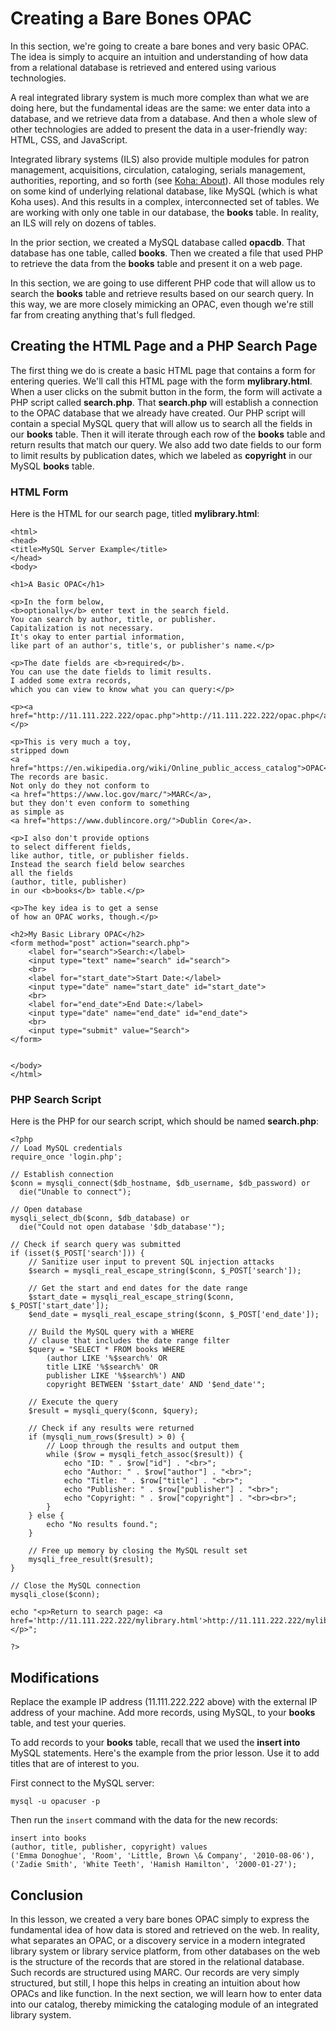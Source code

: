 # Creating a Bare Bones OPAC

In this section,
we're going to create a bare bones and
very basic OPAC.
The idea is simply to acquire an
intuition and understanding of how data
from a relational database is
retrieved and entered using
various technologies.

A real integrated library system
is much more complex than what
we are doing here, but
the fundamental ideas are the same:
we enter data into a database,
and we retrieve data from a database.
And then a whole slew of other technologies
are added to present the data in a user-friendly
way: HTML, CSS, and JavaScript.

Integrated library systems (ILS) also provide
multiple modules for patron management,
acquisitions, circulation, cataloging,
serials management, authorities, reporting,
and so forth
(see [Koha: About][koha_about]).
All those modules rely on some kind
of underlying relational database,
like MySQL
(which is what Koha uses).
And this results in a complex,
interconnected set of tables.
We are working with only one table
in our database,
the **books** table.
In reality, an ILS will rely on
dozens of tables.

In the prior section,
we created a MySQL database
called **opacdb**.
That database has one table,
called **books**.
Then we created a file that
used PHP to retrieve the data
from the **books** table
and present it on a web page.

In this section,
we are going to use different
PHP code that will allow us
to search the **books** table
and retrieve results based
on our search query.
In this way,
we are more closely mimicking
an OPAC,
even though we're still far from
creating anything that's full fledged.

## Creating the HTML Page and a PHP Search Page

The first thing we do is
create a basic HTML page that
contains a form for entering queries.
We'll call this HTML page with the form
**mylibrary.html**.
When a user clicks on the submit button
in the form,
the form will activate a PHP script
called **search.php**.
That **search.php** will establish
a connection to the OPAC database
that we already have created.
Our PHP script will contain a special
MySQL query that will allow us to
search all the fields in our **books** table.
Then it will iterate through each row of
the **books** table and return results
that match our query.
We also add two date fields to our form
to limit results by publication dates,
which we labeled as **copyright** in our
MySQL **books** table.

### HTML Form

Here is the HTML for our search page,
titled **mylibrary.html**:

```
<html>
<head>
<title>MySQL Server Example</title>
</head>
<body>

<h1>A Basic OPAC</h1>

<p>In the form below,
<b>optionally</b> enter text in the search field.
You can search by author, title, or publisher.
Capitalization is not necessary.
It's okay to enter partial information,
like part of an author's, title's, or publisher's name.</p>

<p>The date fields are <b>required</b>.
You can use the date fields to limit results.
I added some extra records,
which you can view to know what you can query:</p>

<p><a href="http://11.111.222.222/opac.php">http://11.111.222.222/opac.php</a></p>

<p>This is very much a toy,
stripped down
<a href="https://en.wikipedia.org/wiki/Online_public_access_catalog">OPAC</a>.
The records are basic.
Not only do they not conform to
<a href="https://www.loc.gov/marc/">MARC</a>,
but they don't even conform to something
as simple as
<a href="https://www.dublincore.org/">Dublin Core</a>.

<p>I also don't provide options
to select different fields,
like author, title, or publisher fields.
Instead the search field below searches
all the fields
(author, title, publisher)
in our <b>books</b> table.</p>

<p>The key idea is to get a sense
of how an OPAC works, though.</p>

<h2>My Basic Library OPAC</h2>
<form method="post" action="search.php">
    <label for="search">Search:</label>
    <input type="text" name="search" id="search">
    <br>
    <label for="start_date">Start Date:</label>
    <input type="date" name="start_date" id="start_date">
    <br>
    <label for="end_date">End Date:</label>
    <input type="date" name="end_date" id="end_date">
    <br>
    <input type="submit" value="Search">
</form>


</body>
</html>
```

### PHP Search Script

Here is the PHP for our search script,
which should be named **search.php**:

```
<?php
// Load MySQL credentials
require_once 'login.php';

// Establish connection
$conn = mysqli_connect($db_hostname, $db_username, $db_password) or
  die("Unable to connect");

// Open database
mysqli_select_db($conn, $db_database) or
  die("Could not open database '$db_database'");

// Check if search query was submitted
if (isset($_POST['search'])) {
    // Sanitize user input to prevent SQL injection attacks
    $search = mysqli_real_escape_string($conn, $_POST['search']);

    // Get the start and end dates for the date range
    $start_date = mysqli_real_escape_string($conn, $_POST['start_date']);
    $end_date = mysqli_real_escape_string($conn, $_POST['end_date']);

    // Build the MySQL query with a WHERE
    // clause that includes the date range filter
    $query = "SELECT * FROM books WHERE
	    (author LIKE '%$search%' OR
		title LIKE '%$search%' OR
		publisher LIKE '%$search%') AND
		copyright BETWEEN '$start_date' AND '$end_date'";

    // Execute the query
    $result = mysqli_query($conn, $query);

    // Check if any results were returned
    if (mysqli_num_rows($result) > 0) {
        // Loop through the results and output them
        while ($row = mysqli_fetch_assoc($result)) {
            echo "ID: " . $row["id"] . "<br>";
            echo "Author: " . $row["author"] . "<br>";
            echo "Title: " . $row["title"] . "<br>";
            echo "Publisher: " . $row["publisher"] . "<br>";
            echo "Copyright: " . $row["copyright"] . "<br><br>";
        }
    } else {
        echo "No results found.";
    }

    // Free up memory by closing the MySQL result set
    mysqli_free_result($result);
}

// Close the MySQL connection
mysqli_close($conn);

echo "<p>Return to search page: <a href='http://11.111.222.222/mylibrary.html'>http://11.111.222.222/mylibrary.html</a></p>";

?>
```

## Modifications

Replace the example IP address
(11.111.222.222 above)
with the external IP address
of your machine.
Add more records,
using MySQL,
to your **books** table,
and test your queries.

To add records to your **books** table,
recall that we used the **insert into**
MySQL statements.
Here's the example from the prior lesson.
Use it to add titles that are of interest to you.

First connect to the MySQL server:

```
mysql -u opacuser -p
```

Then run the `insert` command with
the data for the new records:

```
insert into books
(author, title, publisher, copyright) values
('Emma Donoghue', 'Room', 'Little, Brown \& Company', '2010-08-06'),
('Zadie Smith', 'White Teeth', 'Hamish Hamilton', '2000-01-27');
```

## Conclusion

In this lesson,
we created a very bare bones OPAC
simply to express the fundamental idea
of how data is stored and retrieved on the web.
In reality, what separates an OPAC,
or a discovery service in a modern
integrated library system
or library service platform,
from other databases on the web
is the structure of the records
that are stored in the relational database.
Such records are structured using MARC.
Our records are very simply structured,
but still,
I hope this helps in creating an intuition
about how OPACs and like function.
In the next section,
we will learn how to enter data
into our catalog,
thereby mimicking the cataloging
module of an integrated library system.

[koha_about]:https://koha-community.org/about/
